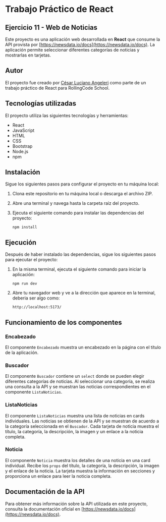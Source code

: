 # Trabajo Práctico de React
## Ejercicio 11 - Web de Noticias
Este proyecto es una aplicación web desarrollada en **React** que consume la API provista por [https://newsdata.io/docs](https://newsdata.io/docs). La aplicación permite seleccionar diferentes categorías de noticias y mostrarlas en tarjetas.

## Autor

El proyecto fue creado por [César Luciano Angeleri](https://www.linkedin.com/in/cesar-luciano-angeleri/) como parte de un trabajo práctico de React para RollingCode School.
## Tecnologías utilizadas

El proyecto utiliza las siguientes tecnologías y herramientas:

- React
- JavaScript
- HTML
- CSS
- Bootstrap
- Node.js
- npm

## Instalación

Sigue los siguientes pasos para configurar el proyecto en tu máquina local:

1. Clona este repositorio en tu máquina local o descarga el archivo ZIP.
2. Abre una terminal y navega hasta la carpeta raíz del proyecto.
3. Ejecuta el siguiente comando para instalar las dependencias del proyecto:

    ```
    npm install
    ```

## Ejecución

Después de haber instalado las dependencias, sigue los siguientes pasos para ejecutar el proyecto:

1. En la misma terminal, ejecuta el siguiente comando para iniciar la aplicación:

    ```
    npm run dev
    ```

2. Abre tu navegador web y ve a la dirección que aparece en la terminal, deberia ser algo como:
    ```
    http://localhost:5173/
    ```

## Funcionamiento de los componentes

### Encabezado

El componente `Encabezado` muestra un encabezado en la página con el título de la aplicación.

### Buscador

El componente `Buscador` contiene un `select` donde se pueden elegir diferentes categorías de noticias. Al seleccionar una categoría, se realiza una consulta a la API y se muestran las noticias correspondientes en el componente `ListaNoticias`.

### ListaNoticias

El componente `ListaNoticias` muestra una lista de noticias en cards individuales. Las noticias se obtienen de la API y se muestran de acuerdo a la categoría seleccionada en el `Buscador`. Cada tarjeta de noticia muestra el título, la categoría, la descripción, la imagen y un enlace a la noticia completa.

### Noticia

El componente `Noticia` muestra los detalles de una noticia en una card individual. Recibe los `props` del título, la categoría, la descripción, la imagen y el enlace de la noticia. La tarjeta muestra la información en secciones y proporciona un enlace para leer la noticia completa.

## Documentación de la API

Para obtener más información sobre la API utilizada en este proyecto, consulta la documentación oficial en [https://newsdata.io/docs](https://newsdata.io/docs).

